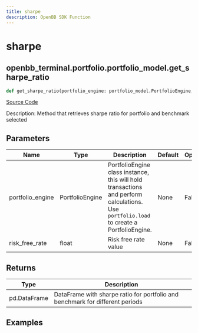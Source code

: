 ```yaml
---
title: sharpe
description: OpenBB SDK Function
---
```


# sharpe

## openbb_terminal.portfolio.portfolio_model.get_sharpe_ratio

```python title='openbb_terminal/portfolio/portfolio_model.py'
def get_sharpe_ratio(portfolio_engine: portfolio_model.PortfolioEngine, risk_free_rate: float) -> DataFrame
```
[Source Code](https://github.com/OpenBB-finance/OpenBBTerminal/tree/main/openbb_terminal/portfolio/portfolio_model.py#L1048)

Description: Method that retrieves sharpe ratio for portfolio and benchmark selected

## Parameters

| Name | Type | Description | Default | Optional |
| ---- | ---- | ----------- | ------- | -------- |
| portfolio_engine | PortfolioEngine | PortfolioEngine class instance, this will hold transactions and perform calculations.<br/>Use `portfolio.load` to create a PortfolioEngine. | None | False |
| risk_free_rate | float | Risk free rate value | None | False |

## Returns

| Type | Description |
| ---- | ----------- |
| pd.DataFrame | DataFrame with sharpe ratio for portfolio and benchmark for different periods |

## Examples


